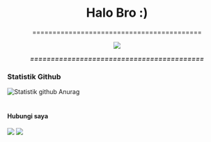 <h1 align="center"> Halo Bro :) </h1>
<p align="center">
==========================================
</p>

<p align="center">
<img src="https://giffiles.alphacoders.com/120/120248.gif">
</p>
<p align="center">
<i> <b> ==========================================
 </b> </i>
</p

#
### Statistik Github
![Statistik github Anurag](https://github-readme-stats.vercel.app/api?username=FR33US3R&show_icons=true&theme=radical)<br>
#
#### Hubungi saya
[![](https://img.shields.io/badge/Facebook-blue?logo=Facebook&logoColor=blue&labelColor=white)](https://www.facebook.com/raful.khan.9634)
[![](https://img.shields.io/badge/Whatsapp-CHAT-red?logo=Whatsapp&logoColor=Brightgreen&labelColor=white)](https://wa.me/6285712324128?text=Assalamu'alaikum+Bang)
